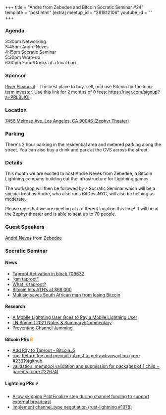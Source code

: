 +++
title = "André from Zebedee and Bitcoin Socratic Seminar #24"
template = "post.html"
[extra]
meetup_id = "281812106"
youtube_id = ""
+++

### Agenda  

3:30pm Networking\
3:45pm André Neves\
4:15pm Socratic Seminar\
5:30pm Wrap-up\
6:00pm Food/Drinks at a local bar\

### Sponsor  

[River Financial](https://river.com/) - The best place to buy, sell, and use Bitcoin for the 
long-term investor. Use this link for 2 months of 0 fees: <https://river.com/signup?a=PRLBLIOI>.

### Location  

[7456 Melrose Ave, Los Angeles, CA 90046 (Zephyr Theater)](https://www.google.com/maps/place/7456+Melrose+Ave,+West+Hollywood,+CA+90046/@34.0833294,-118.3547615,17z/data=!3m1!4b1!4m5!3m4!1s0x80c2bed36430426f:0xedabb82c06037177!8m2!3d34.0833294!4d-118.3525728)

### Parking

There's 2 hour parking in the residential area and metered parking along the street. You can also buy a drink and park at the CVS across the street.

### Details  

This month we are excited to host André Neves from Zebedee, a Bitcoin Lightning company building out the infrastructure for Lightning games.

The workshop will then be followed by a Socratic Seminar which will be a special treat as André, who also runs BitDevsNYC, will also be helping us moderate.

Please note that we are meeting at a different location this time! It will be at the Zephyr theater and is able to seat up to 70 people.

### Guest Speakers


[André Neves](https://twitter.com/andreneves) from [Zebedee](https://zebedee.io/)



### Socratic Seminar

#### News

- [Taproot Activation in block 709632](https://mempool.space/block/0000000000000000000687bca986194dc2c1f949318629b44bb54ec0a94d8244)  
- [“gm taproot"](https://mempool.space/tx/2eb8dbaa346d4be4e82fe444c2f0be00654d8cfd8c4a9a61b11aeaab8c00b272)  
- [What is taproot?](https://river.com/learn/what-is-taproot/)  
- [Bitcoin hits ATH’s at $68,000](https://twitter.com/BitcoinMagazine/status/1457916692638674949)  
- [Multisig saves South African man from losing Bitcoin](https://www.reddit.com/r/Bitcoin/comments/qrqzyu/multisig_saves_south_african_man_from_losing/)  

#### Research  

- [A Mobile Lightning User Goes to Pay a Mobile Lightning User](https://lists.linuxfoundation.org/pipermail/lightning-dev/2021-October/003307.html)  
- [LN Summit 2021 Notes & Summary/Commentary](https://lists.linuxfoundation.org/pipermail/lightning-dev/2021-November/003336.html)  
- [Preventing Channel Jamming](https://blog.bitmex.com/preventing-channel-jamming/)  

#### Bitcoin PRs <font color="#FF9900">₿</font>  

- [Add Pay to Taproot - BitcoinJS](https://github.com/bitcoinjs/bitcoinjs-lib/pull/1742)  
- [rpc: Return fee and prevout (utxos) to getrawtransaction (core #23319)](https://bitcoincore.reviews/23319)[github](https://github.com/bitcoin/bitcoin/pull/23319)  
- [validation: mempool validation and submission for packages of 1 child + parents (core #22674)](https://github.com/bitcoin/bitcoin/pull/22674)  

#### Lightning PRs ⚡ 


- [Allow skipping PsbtFinalize step during channel funding to support external broadcast](https://github.com/lightningnetwork/lnd/pull/5363)  
- [Implement channel_type negotiation (rust-lightning #1078)](https://github.com/rust-bitcoin/rust-lightning/pull/1078)  

